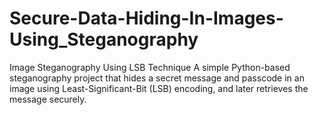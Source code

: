 # Secure-Data-Hiding-In-Images-Using_Steganography
Image Steganography Using LSB Technique A simple Python-based steganography project that hides a secret message and passcode in an image using Least-Significant-Bit (LSB) encoding, and later retrieves the message securely.
